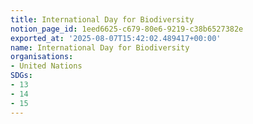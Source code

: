```yaml
---
title: International Day for Biodiversity
notion_page_id: 1eed6625-c679-80e6-9219-c38b6527382e
exported_at: '2025-08-07T15:42:02.489417+00:00'
name: International Day for Biodiversity
organisations:
- United Nations
SDGs:
- 13
- 14
- 15
---
```

